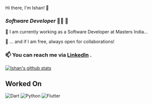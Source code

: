  Hi there, I'm Ishan! 👋  
### *Software Developer* 👩‍💻 🎉

🔭 I am currently working as a Software Developer at Masters India...

👯 ... and if I am free, always open for collaborations!

### 📫 You can reach me via [LinkedIn](https://www.linkedin.com/in/ishan0805/)  .

[![Ishan's github stats](https://github-readme-stats.vercel.app/api?username=ishan0805&count_private=true&show_icons=true&theme=radical&hide_rank=false)](https://github.com/ishan0805/github-readme-stats)



## Worked On

![Dart](https://img.shields.io/badge/dart-%230175C2.svg?style=for-the-badge&logo=dart&logoColor=white) ![Python](https://img.shields.io/badge/Python-14354C?style=for-the-badge&logo=python&logoColor=white) ![Flutter](https://img.shields.io/badge/Flutter-%2302569B.svg?style=for-the-badge&logo=Flutter&logoColor=white) 





